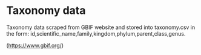 # Taxonomy data
Taxonomy data scraped from GBIF website and stored into taxonomy.csv in the form: id,scientific_name,family,kingdom,phylum,parent,class,genus.

(https://www.gbif.org/)